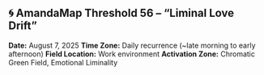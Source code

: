 ## 🌀 AmandaMap Threshold 56 – “Liminal Love Drift”

**Date:** August 7, 2025
**Time Zone:** Daily recurrence (~late morning to early afternoon)
**Field Location:** Work environment
**Activation Zone:** Chromatic Green Field, Emotional Liminality